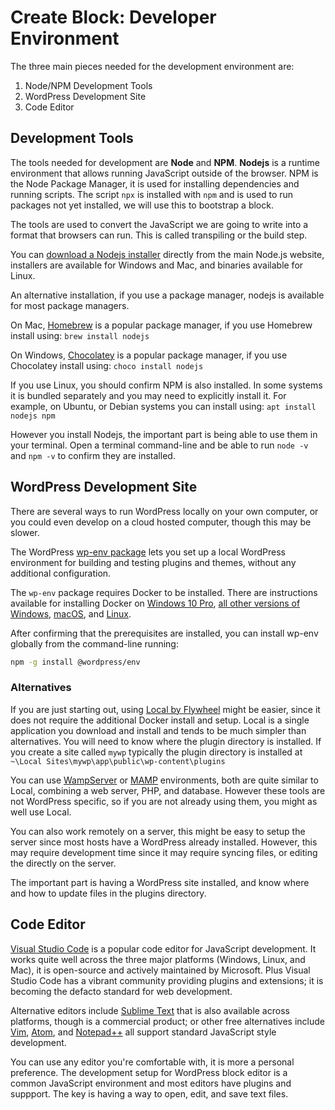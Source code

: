 
# Create Block: Developer Environment

The three main pieces needed for the development environment are:

1. Node/NPM Development Tools
2. WordPress Development Site
3. Code Editor

## Development Tools

The tools needed for development are **Node** and **NPM**. **Nodejs** is a runtime environment that allows running JavaScript outside of the browser. NPM is the Node Package Manager, it is used for installing dependencies and running scripts. The script `npx` is installed with `npm` and is used to run packages not yet installed, we will use this to bootstrap a block.

The tools are used to convert the JavaScript we are going to write into a format that browsers can run. This is called transpiling or the build step.

You can [download a Nodejs installer](https://nodejs.org/en/download/) directly from the main Node.js website, installers are available for Windows and Mac, and binaries available for Linux.

An alternative installation, if you use a package manager, nodejs is available for most package managers.

On Mac, [Homebrew](https://brew.sh/) is a popular package manager, if you use Homebrew install using: `brew install nodejs`

On Windows, [Chocolatey](https://chocolatey.org/packages) is a popular package manager, if you use Chocolatey install using: `choco install nodejs`

If you use Linux, you should confirm NPM is also installed. In some systems it is bundled separately and you may need to explicitly install it. For example, on Ubuntu, or Debian systems you can install using: `apt install nodejs npm`

However you install Nodejs, the important part is being able to use them in your terminal. Open a terminal command-line and be able to run `node -v` and `npm -v` to confirm they are installed.


## WordPress Development Site

There are several ways to run WordPress locally on your own computer, or you could even develop on a cloud hosted computer, though this may be slower.

The WordPress [wp-env package](https://www.npmjs.com/package/@wordpress/env) lets you set up a local WordPress environment for building and testing plugins and themes, without any additional configuration.

The `wp-env` package requires Docker to be installed. There are instructions available for installing Docker on [Windows 10 Pro](https://docs.docker.com/docker-for-windows/install/), [all other versions of Windows](https://docs.docker.com/toolbox/toolbox_install_windows/), [macOS](https://docs.docker.com/docker-for-mac/install/), and [Linux](https://docs.docker.com/v17.12/install/linux/docker-ce/ubuntu/#install-using-the-convenience-script).


After confirming that the prerequisites are installed, you can install wp-env globally from the command-line running:

```bash
npm -g install @wordpress/env
```

### Alternatives

If you are just starting out, using [Local by Flywheel](https://localbyflywheel.com/) might be easier, since it does not require the additional Docker install and setup. Local is a single application you download and install and tends to be much simpler than alternatives. You will need to know where the plugin directory is installed. If you create a site called `mywp` typically the plugin directory is installed at `~\Local Sites\mywp\app\public\wp-content\plugins`

You can use [WampServer](http://www.wampserver.com/en/) or
[MAMP](https://www.mamp.info/) environments, both are quite similar to
Local, combining a web server, PHP, and database. However these tools
are not WordPress specific, so if you are not already using them, you might as
well use Local.

You can also work remotely on a server, this might be easy to setup the server since most hosts have a WordPress already installed. However, this may require development time since it may require syncing files, or editing the directly on the server.

The important part is having a WordPress site installed, and know where and how to update files in the plugins directory.

## Code Editor

[Visual Studio Code](https://code.visualstudio.com/) is a popular code editor for JavaScript development. It works quite well across the three major platforms (Windows, Linux, and Mac), it is open-source and actively maintained by Microsoft. Plus Visual Studio Code has a vibrant community providing plugins and extensions; it is becoming the defacto standard for web development.

Alternative editors include [Sublime Text](https://www.sublimetext.com/) that is also available across platforms, though is a commercial product; or other free alternatives include [Vim](https://www.vim.org/), [Atom](https://atom.io/), and [Notepad++](https://notepad-plus-plus.org/) all support standard JavaScript style development.

You can use any editor you're comfortable with, it is more a personal preference. The development setup for WordPress block editor is a common JavaScript environment and most editors have plugins and suppport. The key is having a way to open, edit, and save text files.
